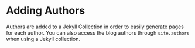 # Adding Authors

Authors are added to a Jekyll Collection in order to easily generate pages for each author. You can also access the blog authors through  `site.authors` when using a Jekyll collection.


